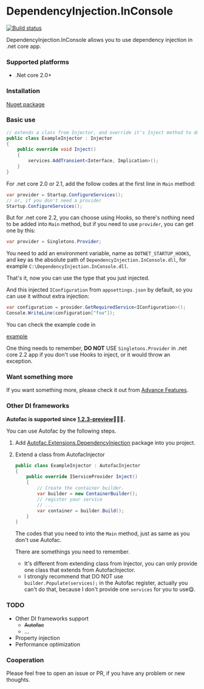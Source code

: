# DependencyInjection.InConsole
[![Build status](https://wdcdavyc.visualstudio.com/DependencyInjection.InConsole/_apis/build/status/DependencyInjection.InConsole-ASP.NET%20Core-CI)](https://wdcdavyc.visualstudio.com/DependencyInjection.InConsole/_build/latest?definitionId=-1)

DependencyInjection.InConsole allows you to use dependency injection in .net core app.

### Supported platforms
- .Net core 2.0+

### Installation

[Nuget package](https://www.nuget.org/packages/DependencyInjection.InConsole/)

### Basic use

```c#
// extends a class from Injector, and override it's Inject method to do inject
public class ExampleInjector : Injector
{
    public override void Inject()
    {
        services.AddTransient<Interface, Implication>();
    }
}
```

For .net core 2.0 or 2.1, add the follow codes at the first line in `Main` method:

```c#
var provider = Startup.ConfigureServices();
// or, if you don't need a provider
Startup.ConfigureServices();
```

But for .net core 2.2, you can choose using Hooks, so there's nothing need to be added into `Main` method, but if you need to use `provider`, you can get one by this:

```c#
var provider = Singletons.Provider;
```

You need to add an environment variable, name as `DOTNET_STARTUP_HOOKS`, and key as the absolute path of `DependencyInjection.InConsole.dll`, for example `C:\DependencyInjection.InConsole.dll`.

That's it, now you can use the type that you just injected.

And this injected `IConfiguration` from `appsettings.json` by default, so you can use it without extra injection:

```c#
var configuration = provider.GetRequiredService<IConfiguration>();
Console.WriteLine(configuration["foo"]);
```

You can check the example code in 

[example](https://github.com/Weidaicheng/DependencyInjection.InConsole/tree/master/example/)

One thing needs to remember, **DO NOT** USE `Singletons.Provider` in .net core 2.2 app if you don't use Hooks to inject, or it would throw an exception.

### Want something more

If you want something more, please check it out from [Advance Features](AdvanceFeatures.md).

### Other DI frameworks

**Autofac is supported since [1.2.3-preview](https://www.nuget.org/packages/DependencyInjection.InConsole/1.2.3-preview)🎉🎉🎉.**

You can use Autofac by the following steps.

1. Add [Autofac.Extensions.DependencyInjection](https://www.nuget.org/packages/Autofac.Extensions.DependencyInjection) package into you project.

2. Extend a class from AutofacInjector

   ```c#
   public class ExampleInjector : AutofacInjector
   {
       public override IServiceProvider Inject()
       {
           // Create the container builder.
           var builder = new ContainerBuilder();
           // register your service
           // ...
           var container = builder.Build();
       }
   }
   ```

   The codes that you need to into the `Main` method, just as same as you don't use Autofac.

   There are somethings you need to remember.

   - It's different from extending class from Injector, you can only provide one class that extends from AutofacInjector.
   - I strongly recommend that DO NOT use `builder.Populate(services);` in the Autofac register, actually you can't do that, because I don't provide one `services` for you to use😋.

### TODO

- Other DI frameworks support
  - <del>Autofac</del>
  - ...
- Property injection
- Performance optimization

### Cooperation

Please feel free to open an issue or PR, if you have any problem or new thoughts.